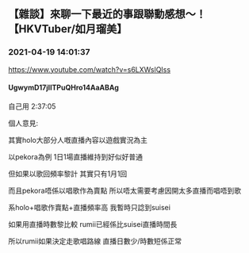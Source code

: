 ## 【雜談】來聊一下最近的事跟聯動感想～！【HKVTuber/如月瑠美】
### 2021-04-19 14:01:37
https://www.youtube.com/watch?v=s6LXWslQIss
#### UgwymD17jIlTPuQHro14AaABAg
自己用 2:37:05



個人意見: 

其實holo大部分人嘅直播內容以遊戲實況為主 

以pekora為例 1日1場直播維持到好似好普通 

但如果以歌回頻率黎計 其實只有1月1回

而且pekora唔係以唱歌作為賣點 所以唔太需要考慮因開太多直播而唱唔到歌



系holo+唱歌作賣點+直播頻率高 我暫時只諗到suisei

如果用直播時數黎比較 rumii已經係比suisei直播時間長



所以rumii如果決定走歌唱路線 直播日數少/時數短係正常

